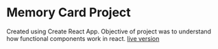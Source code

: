 # Memory Card Project

Created using Create React App. Objective of project was to understand how functional components work in react.
[live version](https://mubashirwaheed.github.io/Memory-Card/)
